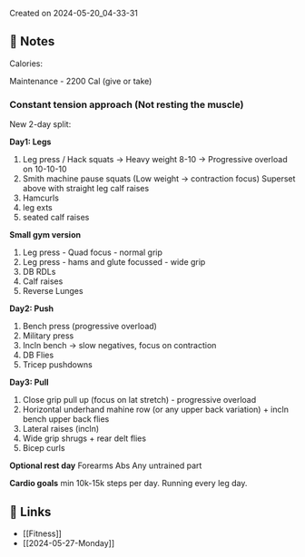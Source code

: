 Created on 2024-05-20_04-33-31

## 📔 Notes

Calories: 

Maintenance - 2200 Cal (give or take)

### Constant tension approach (Not resting the muscle)

New 2-day split:

**Day1: Legs**
1. Leg press / Hack squats -> Heavy weight 8-10 -> Progressive overload on 10-10-10
2. Smith machine pause squats (Low weight -> contraction focus)
	Superset above with straight leg calf raises
3. Hamcurls
4. leg exts
5. seated calf raises

**Small gym version**
1. Leg press - Quad focus - normal grip
2. Leg press - hams and glute focussed - wide grip
3. DB RDLs
4. Calf raises
5. Reverse Lunges

**Day2: Push**
1. Bench press (progressive overload)
2. Military press
3. Incln bench -> slow negatives, focus on contraction
4. DB Flies
5. Tricep pushdowns

**Day3: Pull**
1. Close grip pull up (focus on lat stretch) - progressive overload
2. Horizontal underhand mahine row (or any upper back variation) + incln bench upper back flies
3. Lateral raises (incln)
4. Wide grip shrugs + rear delt flies
5. Bicep curls

**Optional rest day**
Forearms
Abs
Any untrained part

**Cardio goals**
min 10k-15k steps per day.
Running every leg day.

## 🔗 Links

- [[Fitness]]
- [[2024-05-27-Monday]]